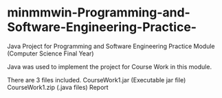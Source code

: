 # minmmwin-Programming-and-Software-Engineering-Practice-
Java Project for Programming and Software Engineering Practice Module (Computer Science Final Year)

Java was used to implement the project for Course Work in this module.

There are 3 files included.
CourseWork1.jar (Executable jar file)
CourseWork1.zip (.java files)
Report
